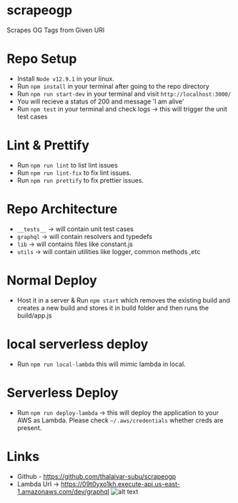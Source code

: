# scrapeogp

Scrapes OG Tags from Given URl

# Repo Setup

- Install `Node v12.9.1` in your linux.
- Run `npm install` in your terminal after going to the repo directory
- Run `npm run start-dev` in your terminal and visit `http://localhost:3000/`
- You will recieve a status of 200 and message 'I am alive'
- Run `npm test` in your terminal and check logs -> this will trigger the unit test cases

# Lint & Prettify
- Run `npm run lint` to list lint issues
- Run `npm run lint-fix` to fix lint issues.
- Run `npm run prettify` to fix prettier issues.

# Repo Architecture
 - `__tests__` -> will contain unit test cases
 - `graphql` -> will contain resolvers and typedefs
 - `lib` -> will contains files like constant.js
 - `utils` -> will contain utilities like logger, common methods ,etc

# Normal Deploy
- Host it in a server & Run `npm start` which removes the existing build and creates a new build and stores it in build folder and then runs the build/app.js

# local serverless deploy
- Run `npm run local-lambda` this will mimic lambda in local.

# Serverless Deploy
-  Run `npm run deploy-lambda` -> this will deploy the application to your AWS as Lambda. Please check `~/.aws/credentials` whether creds are present.

# Links 
- Github - https://github.com/thalaivar-subu/scrapeogp
- Lambda Url -> https://09t0yxo1kh.execute-api.us-east-1.amazonaws.com/dev/graphql
![alt text](https://ibb.co/fp5tbwM)